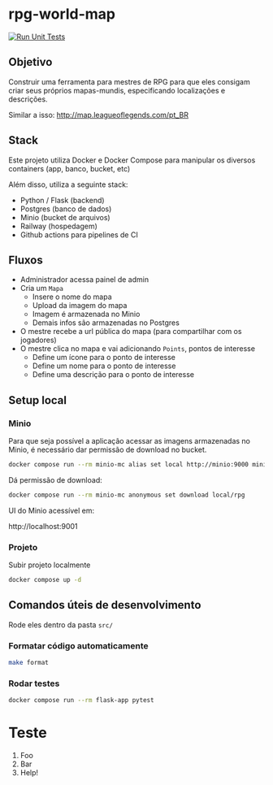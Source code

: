 # rpg-world-map

[![Run Unit Tests](https://github.com/renanstn/rpg-world-map/actions/workflows/test.yml/badge.svg)](https://github.com/renanstn/rpg-world-map/actions/workflows/test.yml)

## Objetivo

Construir uma ferramenta para mestres de RPG para que eles consigam criar seus
próprios mapas-mundis, especificando localizações e descrições.

Similar a isso: http://map.leagueoflegends.com/pt_BR

## Stack

Este projeto utiliza Docker e Docker Compose para manipular os diversos
containers (app, banco, bucket, etc)

Além disso, utiliza a seguinte stack:

- Python / Flask (backend)
- Postgres (banco de dados)
- Minio (bucket de arquivos)
- Railway (hospedagem)
- Github actions para pipelines de CI

## Fluxos

- Administrador acessa painel de admin
- Cria um `Mapa`
  - Insere o nome do mapa
  - Upload da imagem do mapa
  - Imagem é armazenada no Minio
  - Demais infos são armazenadas no Postgres
- O mestre recebe a url pública do mapa (para compartilhar com os jogadores)
- O mestre clica no mapa e vai adicionando `Points`, pontos de interesse
  - Define um ícone para o ponto de interesse
  - Define um nome para o ponto de interesse
  - Define uma descrição para o ponto de interesse

## Setup local

### Minio

Para que seja possível a aplicação acessar as imagens armazenadas no Minio, é
necessário dar permissão de download no bucket.

```sh
docker compose run --rm minio-mc alias set local http://minio:9000 minioadmin minioadmin
```

Dá permissão de download:

```sh
docker compose run --rm minio-mc anonymous set download local/rpg
```

UI do Minio acessível em:

http://localhost:9001

### Projeto

Subir projeto localmente

```sh
docker compose up -d
```

## Comandos úteis de desenvolvimento

Rode eles dentro da pasta `src/`

### Formatar código automaticamente

```sh
make format
```

### Rodar testes

```sh
docker compose run --rm flask-app pytest
```

# Teste

1. Foo
1. Bar
1. Help!
